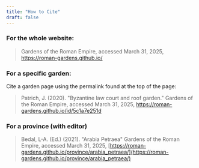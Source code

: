 ```yaml
---
title: "How to Cite"
draft: false
---
```


### For the whole website:

> Gardens of the Roman Empire, accessed March 31, 2025, https://roman-gardens.github.io/

### For a specific garden:

Cite a garden page using the permalink found at the top of the page:

> Patrich, J. (2020). "Byzantine law court and roof garden." Gardens of the Roman Empire, accessed March 31, 2025, https://roman-gardens.github.io/id/5c1a7e251d

### For a province (with editor)

> Bedal, L-A. (Ed.) (2021). "Arabia Petraea" Gardens of the Roman Empire, accessed March 31, 2025, [https://roman-gardens.github.io/province/arabia_petraea/](https://roman-gardens.github.io/province/arabia_petraea/)

